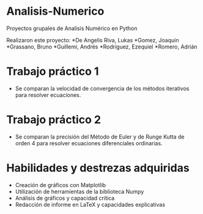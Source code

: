 # Analisis-Numerico
Proyectos grupales de Analisis Numérico en Python

 Realizaron este proyecto:
  *De Angelis Riva, Lukas 
  *Gomez, Joaquín 
  *Grassano, Bruno
  *Guillemi, Andrés 
  *Rodriguez, Ezequiel 
  *Romero, Adrián
  
# Trabajo práctico 1
  * Se comparan la velocidad de convergencia de los métodos iterativos para resolver ecuaciones.

# Trabajo práctico 2
  * Se comparan la precisión del Método de Euler y de Runge Kutta de orden 4 para resolver ecuaciones diferenciales ordinarias.
  
# Habilidades y destrezas adquiridas
  * Creación de gráficos con Matplotlib
  * Utilización de herramientas de la biblioteca Numpy 
  * Análisis de gráficos y capacidad crítica
  * Redacción de informe en LaTeX y capacidades explicativas
